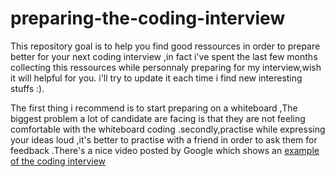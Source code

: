 # preparing-the-coding-interview
This repository goal is to help you find good ressources in order to prepare better for your next coding interview ,in fact i've spent the last few months collecting this ressources while personnaly preparing for my interview,wish it will helpful for you.
i'll try to update it each time i find new interesting stuffs :).


The first thing i recommend is to start preparing on a whiteboard ,The biggest problem a lot of candidate are  facing is that they are not feeling comfortable with the whiteboard coding .secondly,practise while expressing your ideas loud ,it's better to practise with a friend in order to ask them for feedback .There's a nice video posted by Google which shows an <a href="https://www.youtube.com/watch?v=XKu_SEDAykw&t=700s">example of the coding interview</a>

